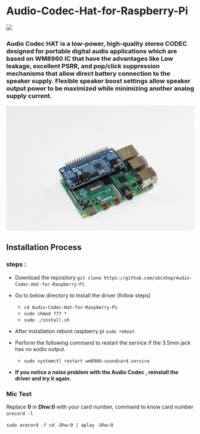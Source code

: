 # Audio-Codec-Hat-for-Raspberry-Pi

<img src= "https://github.com/sbcshop/Audio-Codec-Hat-for-Raspberry-Pi/blob/main/images/img.JPG" />

### Audio Codec HAT is a low-power, high-quality stereo CODEC designed for portable digital audio applications which are based on WM8960 IC that have the advantages like Low leakage, excellent PSRR, and pop/click suppression mechanisms that allow direct battery connection to the speaker supply. Flexible speaker boost settings allow speaker output power to be maximized while minimizing another analog supply current.

<img src= "https://github.com/sbcshop/Audio-Codec-Hat-for-Raspberry-Pi/blob/main/images/img1.JPG" />

## Installation Process
### steps :
   * Download the repository  ``` git clone https://github.com/sbcshop/Audio-Codec-Hat-for-Raspberry-Pi ```
   * Go to below directory to Install the driver (follow steps)
       * ``` cd Audio-Codec-Hat-for-Raspberry-Pi ```
       * ```sudo chmod 777 *```
       * ``` sudo ./install.sh ```
   * After installation reboot raspberry pi  ``` sudo reboot ```
   * Perform the following command to restart the service if the 3.5mm jack has no audio output.  
       * ``` sudo systemctl restart wm8960-soundcard.service ```
       
   * **If you notice a noise problem with the  Audio Codec , reinstall the driver and try it again.**
   
###  Mic Test
Replace   **0**  in  **Dhw:0**  with your card number, command to know card number ``` arecord -l ```

```sudo arecord -f cd -Dhw:0 | aplay -Dhw:0``` 




         

